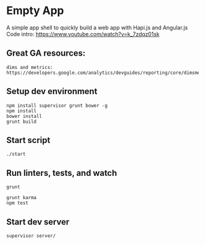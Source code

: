 # Empty App

A simple app shell to quickly build a web app with Hapi.js and Angular.js
Code intro: https://www.youtube.com/watch?v=k_7zdqz01sk

## Great GA resources:

    dims and metrics: https://developers.google.com/analytics/devguides/reporting/core/dimsmets
    

## Setup dev environment

    npm install supervisor grunt bower -g
    npm install
    bower install
    grunt build

## Start script

    ./start


## Run linters, tests, and watch

    grunt

    grunt karma
    npm test

## Start dev server

    supervisor server/
